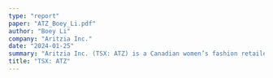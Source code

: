 ```yaml
---
type: "report"
paper: "ATZ_Boey_Li.pdf"
author: "Boey Li"
company: "Aritzia Inc."
date: "2024-01-25"
summary: "Aritzia Inc. (TSX: ATZ) is a Canadian women’s fashion retailer with its main consumer base in North America. The company was founded by businessman Brian Hill in 1984 in Vancouver, British Columbia. Aritzia is known for its curated collection of “everyday luxury” pieces from exclusive in-house and third-party brands such as Babaton, The Super Puff, TNA, and more."
title: "TSX: ATZ"
---
```

